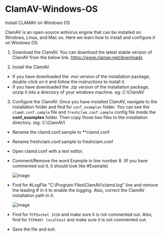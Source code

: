 # ClamAV-Windows-OS
Install CLAMAV on Windows OS

ClamAV is an open-source antivirus engine that can be installed on Windows, Linux, and Mac os. Here we learn how to install and configure it on Windows OS.
1. Download the ClamAV.
You can download the latest stable version of ClamAV from the below link. https://www.clamav.net/downloads

2. Install the ClamAV.
  - If you have downloaded the .msi version of the installation package, double-click on it and follow the instructions to install it.
  - If you have downloaded the .zip version of the installation package, unzip it into a directory of your windows machine. eg: C:\ClamAV

3. Configure the ClamAV.
Once you have installed ClamAV, navigate to the installation folder and find for `conf_examples` folder. You can see the `clamd.conf.sample` file and `freshclam.conf.sample` config file inside the __conf_examples__ folder. Then copy those two files to the installation directory. (eg: C:\ClamAV)
  - Rename the clamd.conf.sample to **clamd.conf
  - Rename freshclam.conf.sample to freshclam.conf

  - Open clamd.conf with a text editor.
  - Comment/Remove the word Example in line number 8. (If you have commented out it, it should look like #Example)

      ![image](https://github.com/user-attachments/assets/a7f8d139-971d-4b3d-92ce-47d7515a9d3a)
    
  - Find for #LogFile "C:\Program Files\ClamAV\clamd.log" line and remove the leading # in it to enable the logging. Also, correct the ClamAV installation path in it.

      ![image](https://github.com/user-attachments/assets/12c2d60f-aa65-4977-9f51-2367eed13715)
  - Find for `TCPSocket 3310` and make sure it is not commented out.
    Also, find for `TCPAddr localhost` and make sure it is not commented out.
  - Save the file and exit.






